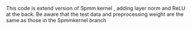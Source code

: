This code is extend version of Spmm kernel , adding layer norm and ReLU at the back.
Be aware that the test data and preprocessing weight are the same as those in the Spmmkernel branch
